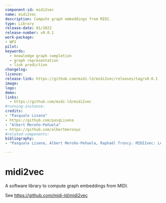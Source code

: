 ```yaml
---
component-id: midi2vec
name: midi2vec
description: Compute graph embeddings from MIDI.
type: Library
release-date: 01/2022
release-number: v0.0.1
work-package: 
- WP2
pilot:
keywords:
  - knowledge graph completion
  - graph representation
  - link prediction
changelog:
licence:
release-link: https://github.com/midi-ld/midi2vec/releases/tag/v0.0.1
image: 
logo: 
demo:
links: 
  - https://github.com/midi-ld/midi2vec
#running-instance:
credits: 
- "Pasquale Lisena"
- https://github.com/pasqLisena
- "Albert Meroño-Peñuela"
- https://github.com/albertmeronyo
#related-components:  
bibliography: 
- "Pasquale Lisena, Albert Meroño-Peñuela, Raphaël Troncy. MIDI2vec: Learning MIDI Embeddings for Reliable Prediction of Symbolic Music Metadata, to appear in Semantic Web Journal, Special Issue on Deep Learning for Knowledge Graphs, 2021. http://www.semantic-web-journal.net/content/midi2vec-learning-midi-embeddings-reliable-prediction-symbolic-music-metadata-0"

---
```


# midi2vec

A software library to compute graph embeddings from MIDI. 

See https://github.com/midi-ld/midi2vec
